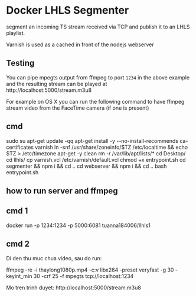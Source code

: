 # Docker LHLS Segmenter

segment an incoming TS stream received via TCP and publish it to an LHLS playlist.

Varnish is used as a cached in front of the nodejs webserver

## Testing

You can pipe mpegts output from ffmpeg to port `1234` in the above example and the resulting stream can be played at http://localhost:5000/stream.m3u8

For example on OS X you can run the following command to have ffmpeg stream video from the FaceTime camera (if one is present)

## cmd
sudo su
apt-get update -qq
apt-get install -y --no-install-recommends ca-certificates varnish
ln -snf /usr/share/zoneinfo/$TZ /etc/localtime && echo $TZ > /etc/timezone
apt-get -y clean
rm -r /var/lib/apt/lists/\*
cd Desktop/
cd llhls/
cp varnish.vcl /etc/varnish/default.vcl
chmod +x entrypoint.sh
cd segmenter && npm i && cd ..
cd webserver && npm i && cd ..
bash entrypoint.sh

## how to run server and ffmpeg
## cmd 1
docker run -p 1234:1234 -p 5000:6081 tuanna184006/llhls1

## cmd 2
Di den thu muc chua video, sau do run:

ffmpeg -re -i thaylong1080p.mp4 -c:v libx264 -preset veryfast -g 30 -keyint_min 30 -crf 25 -f mpegts tcp://localhost:1234

Mo tren trinh duyet:   http://localhost:5000/stream.m3u8

